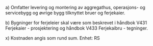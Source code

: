 a) Omfatter levering og montering av aggregathus, operasjons- og servicebygg og øvrige bygg tilknyttet bruer og ferjekaier.

b) Bygninger for ferjeleier skal være som beskrevet i håndbok V431 Ferjekaier - prosjektering og håndbok V433 Ferjekaibru - tegninger.

x) Kostnaden angis som rund sum. Enhet: RS

